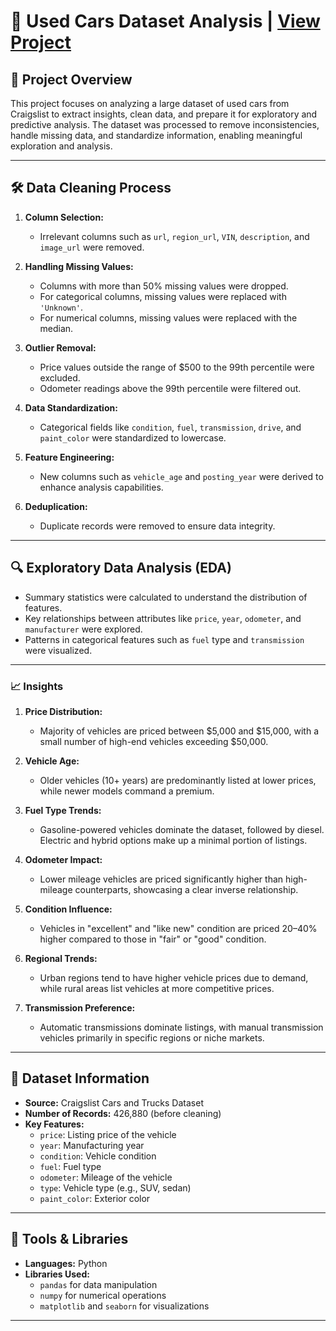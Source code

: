# 🚗 Used Cars Dataset Analysis | [View Project](https://github.com/Lojain21/Used-Cars-Analysis/blob/main/Used_cars_dataset_project.ipynb)

## 📌 Project Overview  
This project focuses on analyzing a large dataset of used cars from Craigslist to extract insights, clean data, and prepare it for exploratory and predictive analysis. The dataset was processed to remove inconsistencies, handle missing data, and standardize information, enabling meaningful exploration and analysis.  

---

## 🛠️ Data Cleaning Process  
1. **Column Selection:**  
   - Irrelevant columns such as `url`, `region_url`, `VIN`, `description`, and `image_url` were removed.  

2. **Handling Missing Values:**  
   - Columns with more than 50% missing values were dropped.  
   - For categorical columns, missing values were replaced with `'Unknown'`.  
   - For numerical columns, missing values were replaced with the median.  

3. **Outlier Removal:**  
   - Price values outside the range of \$500 to the 99th percentile were excluded.  
   - Odometer readings above the 99th percentile were filtered out.  

4. **Data Standardization:**  
   - Categorical fields like `condition`, `fuel`, `transmission`, `drive`, and `paint_color` were standardized to lowercase.  

5. **Feature Engineering:**  
   - New columns such as `vehicle_age` and `posting_year` were derived to enhance analysis capabilities.  

6. **Deduplication:**  
   - Duplicate records were removed to ensure data integrity.  

---

## 🔍 Exploratory Data Analysis (EDA)  
- Summary statistics were calculated to understand the distribution of features.  
- Key relationships between attributes like `price`, `year`, `odometer`, and `manufacturer` were explored.  
- Patterns in categorical features such as `fuel` type and `transmission` were visualized.
---
### 📈 Insights  
1. **Price Distribution:**  
   - Majority of vehicles are priced between \$5,000 and \$15,000, with a small number of high-end vehicles exceeding \$50,000.  

2. **Vehicle Age:**  
   - Older vehicles (10+ years) are predominantly listed at lower prices, while newer models command a premium.  

3. **Fuel Type Trends:**  
   - Gasoline-powered vehicles dominate the dataset, followed by diesel. Electric and hybrid options make up a minimal portion of listings.  

4. **Odometer Impact:**  
   - Lower mileage vehicles are priced significantly higher than high-mileage counterparts, showcasing a clear inverse relationship.  

5. **Condition Influence:**  
   - Vehicles in "excellent" and "like new" condition are priced 20–40% higher compared to those in "fair" or "good" condition.  

6. **Regional Trends:**  
   - Urban regions tend to have higher vehicle prices due to demand, while rural areas list vehicles at more competitive prices.  

7. **Transmission Preference:**  
   - Automatic transmissions dominate listings, with manual transmission vehicles primarily in specific regions or niche markets.  

---

## 📂 Dataset Information  
- **Source:** Craigslist Cars and Trucks Dataset  
- **Number of Records:** 426,880 (before cleaning)  
- **Key Features:**  
  - `price`: Listing price of the vehicle  
  - `year`: Manufacturing year  
  - `condition`: Vehicle condition  
  - `fuel`: Fuel type  
  - `odometer`: Mileage of the vehicle  
  - `type`: Vehicle type (e.g., SUV, sedan)  
  - `paint_color`: Exterior color  

---

## 🔧 Tools & Libraries  
- **Languages:** Python  
- **Libraries Used:**  
  - `pandas` for data manipulation  
  - `numpy` for numerical operations  
  - `matplotlib` and `seaborn` for visualizations  

---

